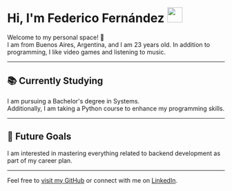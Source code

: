 # Hi, I'm Federico Fernández <img src="https://media.giphy.com/media/v1.Y2lkPTc5MGI3NjExZ25mZzUxdTh3dHVwcHc3NHh2eTFldjF6MmhmOHRnNmZkc2Rxb3gydSZlcD12MV9pbnRlcm5hbF9naWZfYnlfaWQmY3Q9Zw/78XCFBGOlS6keY1Bil/giphy.gif" width="35">

Welcome to my personal space! 🚀  
I am from Buenos Aires, Argentina, and I am 23 years old. In addition to programming, I like video games and listening to music.

---

## 📚 Currently Studying
I am pursuing a Bachelor's degree in Systems.  
Additionally, I am taking a Python course to enhance my programming skills.

---

## 🚀 Future Goals
I am interested in mastering everything related to backend development as part of my career plan.

---

Feel free to [visit my GitHub](https://github.com) or connect with me on [LinkedIn](https://www.linkedin.com).
